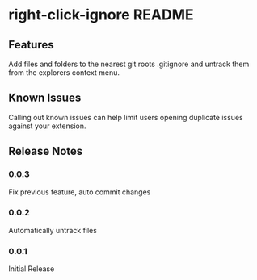 # right-click-ignore README
## Features

Add files and folders to the nearest git roots .gitignore and untrack them from the explorers context menu.

## Known Issues

Calling out known issues can help limit users opening duplicate issues against your extension.

## Release Notes
### 0.0.3

Fix previous feature, auto commit changes
### 0.0.2

Automatically untrack files
### 0.0.1

Initial Release
